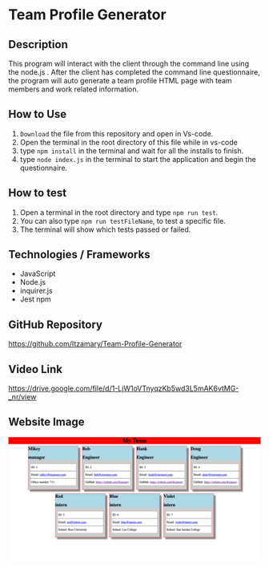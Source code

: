 # Team Profile Generator

## Description
This program will interact with the client through the command line using the node.js . After the client has completed the command line questionnaire, the program will auto generate a team profile HTML page with team members and work related information. 

## How to Use
1. ``Download`` the file from this repository and open in Vs-code.
2. Open the terminal in the root directory of this file while in vs-code
3. type ``npm install`` in the terminal and wait for all the installs to finish.
4. type ``node index.js`` in the terminal to start the application and begin the questionnaire.

## How to test
1. Open a terminal in the root directory and type ``npm run test``. 
2. You can also type `` npm run testFileName ``, to test a specific file.
3. The terminal will show which tests passed or failed.

## Technologies / Frameworks
* JavaScript
* Node.js
* inquirer.js
* Jest npm

## GitHub Repository
https://github.com/Itzamary/Team-Profile-Generator

## Video Link
https://drive.google.com/file/d/1-LjW1oVTnyqzKb5wd3L5mAK6vtMG-_nr/view

## Website Image
![](./images/teamProfileGenerator.png)